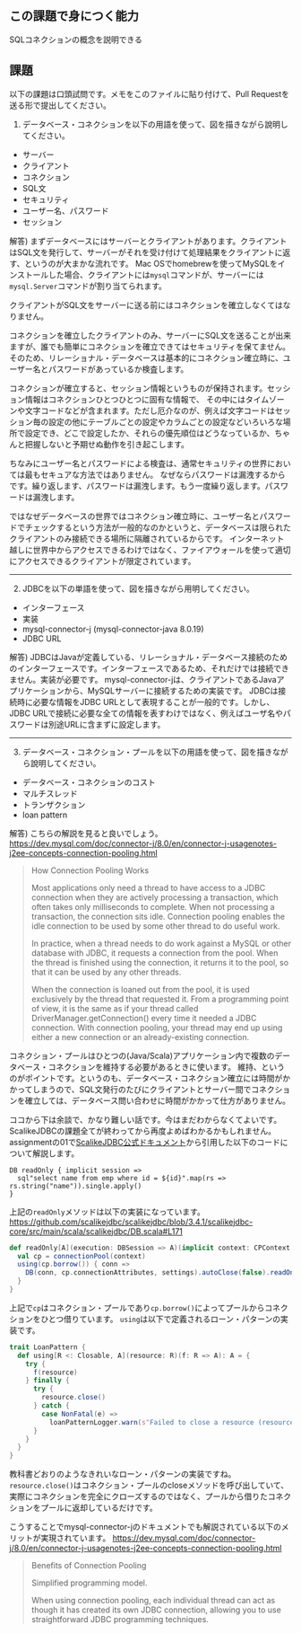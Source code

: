 ## この課題で身につく能力

SQLコネクションの概念を説明できる

## 課題

以下の課題は口頭試問です。メモをこのファイルに貼り付けて、Pull Requestを送る形で提出してください。

1. データベース・コネクションを以下の用語を使って、図を描きながら說明してください。

- サーバー
- クライアント
- コネクション
- SQL文
- セキュリティ
- ユーザー名、パスワード
- セッション

解答) まずデータベースにはサーバーとクライアントがあります。クライアントはSQL文を発行して、サーバーがそれを受け付けて処理結果をクライアントに返す、というのが大まかな流れです。
Mac OSでhomebrewを使ってMySQLをインストールした場合、クライアントには`mysql`コマンドが、サーバーには`mysql.Server`コマンドが割り当てられます。

クライアントがSQL文をサーバーに送る前にはコネクションを確立しなくてはなりません。

コネクションを確立したクライアントのみ、サーバーにSQL文を送ることが出来ますが、誰でも簡単にコネクションを確立できてはセキュリティを保てません。
そのため、リレーショナル・データベースは基本的にコネクション確立時に、ユーザー名とパスワードがあっているか検査します。

コネクションが確立すると、セッション情報というものが保持されます。セッション情報はコネクションひとつひとつに固有な情報で、
その中にはタイムゾーンや文字コードなどが含まれます。ただし厄介なのが、例えば文字コードはセッション毎の設定の他にテーブルごとの設定やカラムごとの設定などいろいろな場所で設定でき、どこで設定したか、それらの優先順位はどうなっているか、ちゃんと把握しないと予期せぬ動作を引き起こします。

ちなみにユーザー名とパスワードによる検査は、通常セキュリティの世界においては最もセキュアな方法ではありません。
なぜならパスワードは漏洩するからです。繰り返します、パスワードは漏洩します。もう一度繰り返します。パスワードは漏洩します。

ではなぜデータベースの世界ではコネクション確立時に、ユーザー名とパスワードでチェックするという方法が一般的なのかというと、データベースは限られたクライアントのみ接続できる場所に隔離されているからです。
インターネット越しに世界中からアクセスできるわけではなく、ファイアウォールを使って適切にアクセスできるクライアントが限定されています。

---
2. JDBCを以下の単語を使って、図を描きながら用明してください。

- インターフェース
- 実装
- mysql-connector-j (mysql-connector-java 8.0.19)
- JDBC URL

解答) JDBCはJavaが定義している、リレーショナル・データベース接続のためのインターフェースです。インターフェースであるため、それだけでは接続できません。実装が必要です。
mysql-connector-jは、クライアントであるJavaアプリケーションから、MySQLサーバーに接続するための実装です。
JDBCは接続時に必要な情報をJDBC URLとして表現することが一般的です。しかし、JDBC URLで接続に必要な全ての情報を表すわけではなく、例えばユーザ名やパスワードは別途URLに含まずに設定します。


---
3. データベース・コネクション・プールを以下の用語を使って、図を描きながら說明してください。

- データベース・コネクションのコスト
- マルチスレッド
- トランザクション
- loan pattern

解答) こちらの解説を見ると良いでしょう。
https://dev.mysql.com/doc/connector-j/8.0/en/connector-j-usagenotes-j2ee-concepts-connection-pooling.html

> How Connection Pooling Works
> 
> Most applications only need a thread to have access to a JDBC connection when they are actively processing a transaction, which often takes only milliseconds to complete. When not processing a transaction, the connection sits idle. Connection pooling enables the idle connection to be used by some other thread to do useful work.
> 
> In practice, when a thread needs to do work against a MySQL or other database with JDBC, it requests a connection from the pool. When the thread is finished using the connection, it returns it to the pool, so that it can be used by any other threads.
> 
> When the connection is loaned out from the pool, it is used exclusively by the thread that requested it. From a programming point of view, it is the same as if your thread called DriverManager.getConnection() every time it needed a JDBC connection. With connection pooling, your thread may end up using either a new connection or an already-existing connection.

コネクション・プールはひとつの(Java/Scala)アプリケーション内で複数のデータベース・コネクションを維持する必要があるときに使います。
維持、というのがポイントです。というのも、データベース・コネクション確立には時間がかかってしまうので、SQL文発行のたびにクライアントとサーバー間でコネクションを確立しては、データベース問い合わせに時間がかかって仕方がありません。

ココから下は余談で、かなり難しい話です。今はまだわからなくてよいです。ScalikeJDBCの課題全てが終わってから再度よめばわかるかもしれません。
assignmentの01で[ScalikeJDBC公式ドキュメント](http://scalikejdbc.org/documentation/operations.html)から引用した以下のコードについて解説します。


```
DB readOnly { implicit session =>
  sql"select name from emp where id = ${id}".map(rs => rs.string("name")).single.apply()
}
```    

上記の`readOnly`メソッドは以下の実装になっています。
https://github.com/scalikejdbc/scalikejdbc/blob/3.4.1/scalikejdbc-core/src/main/scala/scalikejdbc/DB.scala#L171

```scala
def readOnly[A](execution: DBSession => A)(implicit context: CPContext = NoCPContext, settings: SettingsProvider = SettingsProvider.default): A = {
  val cp = connectionPool(context)
  using(cp.borrow()) { conn =>
    DB(conn, cp.connectionAttributes, settings).autoClose(false).readOnly(execution)
  }
}
```  

上記で`cp`はコネクション・プールであり`cp.borrow()`によってプールからコネクションをひとつ借りています。
`using`は以下で定義されるローン・パターンの実装です。

```scala
trait LoanPattern {
  def using[R <: Closable, A](resource: R)(f: R => A): A = {
    try {
      f(resource)
    } finally {
      try {
        resource.close()
      } catch {
        case NonFatal(e) =>
          loanPatternLogger.warn(s"Failed to close a resource (resource: ${resource.getClass().getName()} error: ${e.getMessage})")
      }
    }
  }
}  
```

教科書どおりのようなきれいなローン・パターンの実装ですね。`resource.close()`はコネクション・プールのcloseメソッドを呼び出していて、
実際にコネクションを完全にクローズするのではなく、プールから借りたコネクションをプールに返却しているだけです。

こうすることでmysql-connector-jのドキュメントでも解説されている以下のメリットが実現されています。
https://dev.mysql.com/doc/connector-j/8.0/en/connector-j-usagenotes-j2ee-concepts-connection-pooling.html

> Benefits of Connection Pooling
>
> Simplified programming model.
>
> When using connection pooling, each individual thread can act as though it has created its own JDBC connection, allowing you to use straightforward JDBC programming techniques.